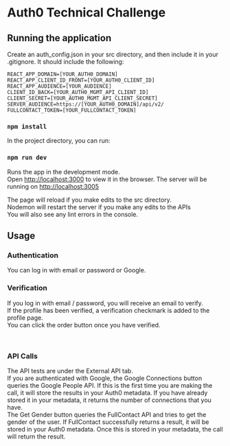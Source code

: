 # Auth0 Technical Challenge

## Running the application

Create an auth_config.json in your src directory, and then include it in your .gitignore. It should include the following: 
```
REACT_APP_DOMAIN=[YOUR_AUTH0_DOMAIN]
REACT_APP_CLIENT_ID_FRONT=[YOUR_AUTH0_CLIENT_ID]
REACT_APP_AUDIENCE=[YOUR_AUDIENCE]
CLIENT_ID_BACK=[YOUR_AUTH0_MGMT_API_CLIENT_ID]
CLIENT_SECRET=[YOUR_AUTH0_MGMT_API_CLIENT_SECRET]
SERVER_AUDIENCE=https://[YOUR_AUTH0_DOMAIN]/api/v2/
FULLCONTACT_TOKEN=[YOUR_FULLCONTACT_TOKEN]

```

### `npm install`

In the project directory, you can run:

### `npm run dev`

Runs the app in the development mode.<br>
Open [http://localhost:3000](http://localhost:3000) to view it in the browser.
The server will be running on [http://localhost:3005](http://localhost:3005)

The page will reload if you make edits to the src directory.<br>
Nodemon will restart the server if you make any edits to the APIs <br>
You will also see any lint errors in the console.

## Usage 
### Authentication
You can log in with email or password or Google. <br>

### Verification
If you log in with email / password, you will receive an email to verify. <br>
If the profile has been verified, a verification checkmark is added to the profile page.<br>
You can click the order button once you have verified. <br>

<br>

### API Calls
The API tests are under the External API tab.<br>
If you are authenticated with Google, the Google Connections button queries the Google People API. If this is the first time you are making the call, it will store the results in your Auth0 metadata. If you have already stored it in your metadata, it returns the number of connections that you have. <br>
The Get Gender button queries the FullContact API and tries to get the gender of the user. If FullContact successfully returns a result, it will be stored in your Auth0 metadata. Once this is stored in your metadata, the call will return the result. 
